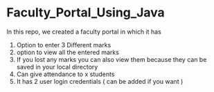 # Faculty_Portal_Using_Java
In this repo, we created a faculty portal in which it has
1. Option to enter 3 Different marks
2. option to view all the entered marks
3. If you lost any marks you can also view them because they can be saved in your local directory
4. Can give attendance to x students
5. It has 2 user login credentials ( can be added if you want )

